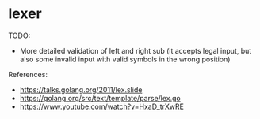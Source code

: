 # lexer


TODO:
* More detailed validation of left and right sub (it accepts legal input, but also some invalid input with valid symbols in the wrong position)

References:
* https://talks.golang.org/2011/lex.slide
* https://golang.org/src/text/template/parse/lex.go
* https://www.youtube.com/watch?v=HxaD_trXwRE


